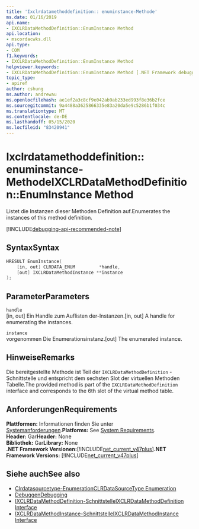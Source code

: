 ```yaml
---
title: 'Ixclrdatamethoddefinition:: enuminstance-Methode'
ms.date: 01/16/2019
api.name:
- IXCLRDataMethodDefinition::EnumInstance Method
api.location:
- mscordacwks.dll
api.type:
- COM
f1.keywords:
- IXCLRDataMethodDefinition::EnumInstance Method
helpviewer.keywords:
- IXCLRDataMethodDefinition::EnumInstance Method [.NET Framework debugging]
topic_type:
- apiref
author: cshung
ms.author: andrewau
ms.openlocfilehash: ae1ef2a3c8cf9e042ab9ab233ed993f8e36b2fce
ms.sourcegitcommit: 9a4488a3625866335e83a20da5e9c5286b1f034c
ms.translationtype: MT
ms.contentlocale: de-DE
ms.lasthandoff: 05/15/2020
ms.locfileid: "83420941"
---
```

# <a name="ixclrdatamethoddefinitionenuminstance-method"></a><span data-ttu-id="6963c-102">Ixclrdatamethoddefinition:: enuminstance-Methode</span><span class="sxs-lookup"><span data-stu-id="6963c-102">IXCLRDataMethodDefinition::EnumInstance Method</span></span>

<span data-ttu-id="6963c-103">Listet die Instanzen dieser Methoden Definition auf.</span><span class="sxs-lookup"><span data-stu-id="6963c-103">Enumerates the instances of this method definition.</span></span>

[!INCLUDE[debugging-api-recommended-note](../../../../includes/debugging-api-recommended-note.md)]

## <a name="syntax"></a><span data-ttu-id="6963c-104">Syntax</span><span class="sxs-lookup"><span data-stu-id="6963c-104">Syntax</span></span>

```cpp
HRESULT EnumInstance(
    [in, out] CLRDATA_ENUM         *handle,
    [out] IXCLRDataMethodInstance **instance
);
```

## <a name="parameters"></a><span data-ttu-id="6963c-105">Parameter</span><span class="sxs-lookup"><span data-stu-id="6963c-105">Parameters</span></span>

`handle`\
<span data-ttu-id="6963c-106">[in, out] Ein Handle zum Auflisten der-Instanzen.</span><span class="sxs-lookup"><span data-stu-id="6963c-106">[in, out] A handle for enumerating the instances.</span></span>

`instance`\
<span data-ttu-id="6963c-107">vorgenommen Die Enumerationsinstanz.</span><span class="sxs-lookup"><span data-stu-id="6963c-107">[out] The enumerated instance.</span></span>

## <a name="remarks"></a><span data-ttu-id="6963c-108">Hinweise</span><span class="sxs-lookup"><span data-stu-id="6963c-108">Remarks</span></span>

<span data-ttu-id="6963c-109">Die bereitgestellte Methode ist Teil der `IXCLRDataMethodDefinition` -Schnittstelle und entspricht dem sechsten Slot der virtuellen Methoden Tabelle.</span><span class="sxs-lookup"><span data-stu-id="6963c-109">The provided method is part of the `IXCLRDataMethodDefinition` interface and corresponds to the 6th slot of the virtual method table.</span></span>

## <a name="requirements"></a><span data-ttu-id="6963c-110">Anforderungen</span><span class="sxs-lookup"><span data-stu-id="6963c-110">Requirements</span></span>

<span data-ttu-id="6963c-111">**Plattformen:** Informationen finden Sie unter [Systemanforderungen](../../get-started/system-requirements.md).</span><span class="sxs-lookup"><span data-stu-id="6963c-111">**Platforms:** See [System Requirements](../../get-started/system-requirements.md).</span></span>  
<span data-ttu-id="6963c-112">**Header:** Gar</span><span class="sxs-lookup"><span data-stu-id="6963c-112">**Header:** None</span></span>  
<span data-ttu-id="6963c-113">**Bibliothek:** Gar</span><span class="sxs-lookup"><span data-stu-id="6963c-113">**Library:** None</span></span>  
<span data-ttu-id="6963c-114">**.NET Framework Versionen:**[!INCLUDE[net_current_v47plus](../../../../includes/net-current-v47plus.md)]</span><span class="sxs-lookup"><span data-stu-id="6963c-114">**.NET Framework Versions:** [!INCLUDE[net_current_v47plus](../../../../includes/net-current-v47plus.md)]</span></span>  

## <a name="see-also"></a><span data-ttu-id="6963c-115">Siehe auch</span><span class="sxs-lookup"><span data-stu-id="6963c-115">See also</span></span>

- [<span data-ttu-id="6963c-116">Clrdatasourcetype-Enumeration</span><span class="sxs-lookup"><span data-stu-id="6963c-116">CLRDataSourceType Enumeration</span></span>](clrdatasourcetype-enumeration.md)
- [<span data-ttu-id="6963c-117">Debuggen</span><span class="sxs-lookup"><span data-stu-id="6963c-117">Debugging</span></span>](index.md)
- [<span data-ttu-id="6963c-118">IXCLRDataMethodDefinition-Schnittstelle</span><span class="sxs-lookup"><span data-stu-id="6963c-118">IXCLRDataMethodDefinition Interface</span></span>](ixclrdatamethoddefinition-interface.md)
- [<span data-ttu-id="6963c-119">IXCLRDataMethodInstance-Schnittstelle</span><span class="sxs-lookup"><span data-stu-id="6963c-119">IXCLRDataMethodInstance Interface</span></span>](ixclrdatamethodinstance-interface.md)
